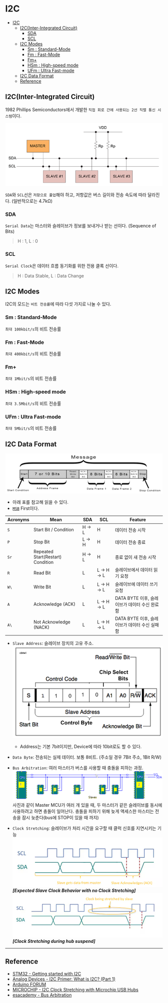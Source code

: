 # I2C

- [I2C](#i2c)
  - [I2C(Inter-Integrated Circuit)](#i2cinter-integrated-circuit)
    - [SDA](#sda)
    - [SCL](#scl)
  - [I2C Modes](#i2c-modes)
    - [Sm : Standard-Mode](#sm--standard-mode)
    - [Fm : Fast-Mode](#fm--fast-mode)
    - [Fm+](#fm)
    - [HSm : High-speed mode](#hsm--high-speed-mode)
    - [UFm : Ultra Fast-mode](#ufm--ultra-fast-mode)
  - [I2C Data Format](#i2c-data-format)
  - [Reference](#reference)

## I2C(Inter-Integrated Circuit)
1982 Phillips Semiconductors에서 개발한 `직접 회로 간에 사용되는 2선 직렬 통신 시스템`이다.

![I2C : Inter-Integrated Circuit](images/I2C.png)

`SDA`와 `SCL`선은 `저항으로 풀업`해야 하고, 저항값은 버스 길이와 전송 속도에 따라 달라진다. (일반적으로는 4.7kΩ)

### SDA
`Serial Data`는 마스터와 슬레이브가 정보를 보내거나 받는 선이다. (Sequence of Bits)

>H : 1, L : 0

### SCL
`Serial Clock`은 데이터 흐름 동기화를 위한 전용 클록 선이다.

>H : Data Stable, L : Data Change

## I2C Modes
I2C의 모드는 `비트 전송률`에 따라 다섯 가지로 나눌 수 있다.
### Sm : Standard-Mode
`최대 100kbit/s`의 비트 전송률
### Fm : Fast-Mode
`최대 400kbit/s`의 비트 전송률
### Fm+
`최대 1Mbit/s`의 비트 전송률
### HSm : High-speed mode
`최대 3.5Mbit/s`의 비트 전송률
### UFm : Ultra Fast-mode
`최대 5Mbit/s`의 비트 전송률

## I2C Data Format
![I2C Data Format](images/i2c%20data%20format.png)
- 아래 표를 참고해 읽을 수 있다.
- [`MSB`](MSBvsLSB.md#msb) First이다.

| Acronyms | Mean                              | SDA   | SCL       | Feature                                       |
| -------- | --------------------------------- | ----- | --------- | --------------------------------------------- |
| `S`      | Start Bit / Condition             | H → L | H         | 데이터 전송 시작                              |
| `P`      | Stop Bit                          | L → H | H         | 데이터 전송 종료                              |
| `Sr`     | Repeated Start(Restart) Condition | H → L | H         | 종료 없이 새 전송 시작                        |
| `R `     | Read Bit                          | L     | L → H → L | 슬레이브에서 데이터 읽기 요청                 |
| `W\`     | Write Bit                         | L     | L → H → L | 슬레이브에 데이터 쓰기 요청                   |
| `A`      | Acknowledge (ACK)                 | L     | L → H → L | DATA BYTE 이후, 슬레이브가 데이터 수신 완료함 |
| `A\`     | Not Acknowledge (NACK)            | L     | L → H → L | DATA BYTE 이후, 슬레이브가 데이터 수신 실패함 |

- `Slave Address`: 슬레이브 장치의 고유 주소.<br>
  ![Slave Address](images/slave_address.png)
  - Address는 기본 7bit이지만, Device에 따라 10bit로도 할 수 있다.

- `Data Byte`: 전송되는 실제 데이터. 보통 8비트. (주소일 경우 7Bit 주소, 1Bit R/W\)

- `Bus Arbitration`: 여러 마스터가 버스를 사용할 때 충돌을 피하는 과정.<br>
  ![Bus Arbitration](images/bus_arbitration.png)<br>
  사진과 같이 Master MCU가 여러 개 있을 때, 두 마스터가 같은 슬레이브를 동시에 사용하려고 하면 충돌이 일어난다. 충돌을 피하기 위해 늦게 액세스한 마스터는 전송을 잠시 늦춘다(bus에 STOP이 있을 때 까지)

- `Clock Stretching`: 슬레이브가 처리 시간을 요구할 때 클럭 신호를 지연시키는 기능<br>
  ![No Stretching](images/no_stretching.png)<br>
  ***[Expected Slave Clock Behavior with no Clock Stretching]***<br>
  ![Stretching](images/stretching.png)<br>
  ***[Clock Stretching during hub suspend]***

---


## Reference
- [STM32 - Getting started with I2C](https://wiki.st.com/stm32mcu/wiki/Getting_started_with_I2C#)
- [Analog Devices - I2C Primer: What is I2C? (Part 1)](https://www.analog.com/en/resources/technical-articles/i2c-primer-what-is-i2c-part-1.html)
- [Arduino FORUM](https://forum.arduino.cc/t/i2c-addressing-registers-and-bits/543946)
- [MICROCHIP - I2C Clock Stretching with Microchip USB Hubs](https://microchip.my.site.com/s/article/I2C-Clock-Stretching-with-Microchip-USB-Hubs)
- [esacademy - Bus Arbitration](https://www.esacademy.com/en/library/technical-articles-and-documents/miscellaneous/i2c-bus/general-introduction/bus-arbitration.html)
